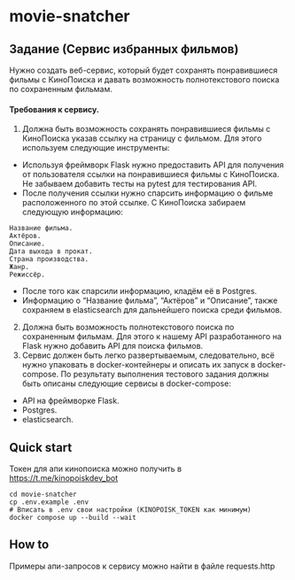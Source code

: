 # movie-snatcher


## Задание (Сервис избранных фильмов)
Нужно создать веб-сервис, который будет сохранять понравившиеся фильмы с КиноПоиска и давать возможность полнотекстового поиска по сохраненным фильмам. 

#### Требования к сервису.
1. Должна быть возможность сохранять понравившиеся фильмы с КиноПоиска указав ссылку на страницу с фильмом. Для этого используем следующие инструменты:
* Используя фреймворк Flask нужно предоставить API для получения от пользователя ссылки на понравившиеся фильмы с КиноПоиска. Не забываем добавить тесты на pytest для тестирования API.
* После получения ссылки нужно cпарсить информацию о фильме расположенного по этой ссылке. С КиноПоиска забираем следующую информацию:
```
Название фильма.
Актёров.
Описание.
Дата выхода в прокат.
Страна производства.
Жанр.
Режиссёр.
```
* После того как спарсили информацию, кладём её в Postgres.
* Информацию о “Название фильма”, “Актёров” и “Описание”, также сохраняем в elasticsearch для дальнейшего поиска среди фильмов.
2. Должна быть возможность полнотекстового поиска по сохраненным фильмам. Для этого к нашему API разработанного на Flask нужно добавить API для поиска фильмов.
3. Сервис должен быть легко развертываемым, следовательно, всё нужно упаковать в docker-контейнеры и описать их запуск в docker-compose. По результату выполнения тестового задания должны быть описаны следующие сервисы в  docker-compose:
* API на фреймворке Flask.
* Postgres.
* elasticsearch.


## Quick start

Токен для апи кинопоиска можно получить в https://t.me/kinopoiskdev_bot

```
cd movie-snatcher
cp .env.example .env
# Вписать в .env свои настройки (KINOPOISK_TOKEN как минимум)
docker compose up --build --wait
```

## How to

Примеры апи-запросов к сервису можно найти в файле requests.http
